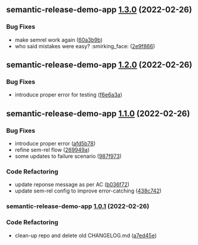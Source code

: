 ## semantic-release-demo-app [1.3.0](https://github.com/jaivikas7/semantic-release-demo/compare/semantic-release-demo-app@1.2.0...semantic-release-demo-app@1.3.0) (2022-02-26)


### Bug Fixes

* make semrel work again ([60a3b9b](https://github.com/jaivikas7/semantic-release-demo/commit/60a3b9b42458bd8fe2fc104f2316093bd6b39742))
* who said mistakes were easy? :smirking_face: ([2e9f866](https://github.com/jaivikas7/semantic-release-demo/commit/2e9f8665de269cd1b08e8e8b1f0568ce23bfb16f))

## semantic-release-demo-app [1.2.0](https://github.com/jaivikas7/semantic-release-demo/compare/semantic-release-demo-app@1.1.0...semantic-release-demo-app@1.2.0) (2022-02-26)


### Bug Fixes

* introduce proper error for testing ([f6e6a3a](https://github.com/jaivikas7/semantic-release-demo/commit/f6e6a3addf1b82e61cc3dbd6bc53b3940586e26d))

## semantic-release-demo-app [1.1.0](https://github.com/jaivikas7/semantic-release-demo/compare/semantic-release-demo-app@1.0.1...semantic-release-demo-app@1.1.0) (2022-02-26)


### Bug Fixes

* introduce proper error ([afd5b78](https://github.com/jaivikas7/semantic-release-demo/commit/afd5b7866b2f2356023a252baaed9d172836582a))
* refine sem-rel flow ([269949a](https://github.com/jaivikas7/semantic-release-demo/commit/269949a58ac5dc5128d34537ef26d37db23b4b9d))
* some updates to failure scenario ([987f973](https://github.com/jaivikas7/semantic-release-demo/commit/987f9739df93cd2c28309a511f46b46139e27e4a))


### Code Refactoring

* update reponse message as per AC ([b036f72](https://github.com/jaivikas7/semantic-release-demo/commit/b036f724cf7ecff8549d1efe774e7638811ece95))
* update sem-rel config to improve error-catching ([438c742](https://github.com/jaivikas7/semantic-release-demo/commit/438c742a42eac4401007df7ec499b5a032d8724d))

### semantic-release-demo-app [1.0.1](https://github.com/jaivikas7/semantic-release-demo/compare/semantic-release-demo-app@1.0.0...semantic-release-demo-app@1.0.1) (2022-02-26)


### Code Refactoring

* clean-up repo and delete old CHANGELOG.md ([a7ed45e](https://github.com/jaivikas7/semantic-release-demo/commit/a7ed45e263399bfd1ac87eb350c6b95fe275daae))
